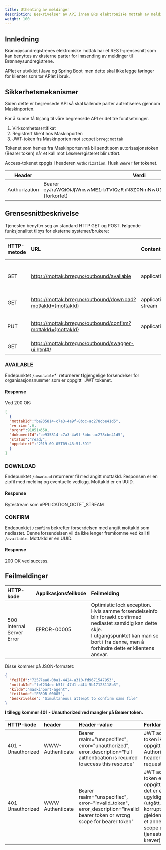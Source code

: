 ```yaml
---
title: Uthenting av meldinger
description: Beskrivelser av API innen BRs elektroniske mottak av meldinger
weight: 100
---
```


## Innledning
Brønnøysundregistrenes elektroniske mottak har et REST-grensesnitt som kan benyttes av eksterne parter for innsending av meldinger til Brønnøysundregistrene.

APIet er utviklet i Java og Spring Boot, men dette skal ikke legge føringer for klienter som tar APIet i bruk.

## Sikkerhetsmekanismer

Siden dette er begrensede API så skal kallende parter autentiseres gjennom [Maskinporten](https://difi.github.io/felleslosninger/maskinporten_overordnet.html).

For å kunne få tilgang til våre begrensede API er det tre forutsetninger.

1. Virksomhetssertifikat
2. Registrert klient hos Maskinporten.
3. JWT-token fra Maskinporten mot scopet `brreg:mottak`

Tokenet som hentes fra Maskinporten må bli sendt som autorisasjonstoken (Bearer token) når et kall mot Løsøreregisteret blir utført.

Access-tokenet oppgis i headeren `Authorization`.
Husk `Bearer` før tokenet.

|Header        | Verdi                                                                              |
|--------------|------------------------------------------------------------------------------------|
|Authorization | Bearer eyJraWQiOiJjWmswME1rbTVIQzRnN3Z0NmNwUDVGSFpMS0pzdzhmQkFJdUZi... (forkortet) |

## Grensesnittbeskrivelse

Tjenesten benytter seg av standard HTTP GET og POST.
Følgende funksjonalitet tilbys for eksterne systemer/brukere:


| HTTP-metode    | URL                                                           |Content-type                | Beskrivelse                                                                                   | Sikret med jwt |
|:-------------- |:--------------------------------------------------------------|:---------------------------|:--------------------------------------------------------------------------------------------- |:-------------- |
| GET           | https://mottak.brreg.no/outbound/available                     | application/json           | Lister ut tilgjengelige meldinger (med mottakId) for organisasjonsnummer oppgitt i JWT tokenet | JA             |
| GET           | https://mottak.brreg.no/outbound/download?mottakId={mottakId}  | application/octet-stream   | Laster ned forsendelse med oppgitt mottakId                                                   | JA             |
| PUT           | https://mottak.brreg.no/outbound/confirm?mottakId={mottakId}   | application/json           | Bekrefter at forsendelse med oppgitt mottakId er lastet ned av klient                         | JA             |
| GET           | https://mottak.brreg.no/outbound/swagger-ui.html#/             |                            | Swagger dokumentasjon                                                                         | NEI            |

### AVAILABLE

Endepunktet `/available`*` returnerer tilgjengelige forsendelser for organisasjonsnummer som er oppgitt i JWT tokenet.

#### Response

Ved 200 OK:

```json
[
  {
  "mottakId":"be935814-c7a3-4a9f-8bbc-ac278cbe41d5",
  "version":0,
  "orgnr":910514350,
  "dokumentId":"be935814-c7a3-4a9f-8bbc-ac278cbe41d5",
  "status":"ready",
  "oppdatert":"2019-09-05T09:43:51.691"
  }
]
```

### DOWNLOAD

Endepunktet `/download` returnerer fil med angitt mottakId. Responsen er en zipfil med melding og eventuelle vedlegg. MottakId er en UUID.

#### Response

Bytestream som APPLICATION_OCTET_STREAM

### CONFIRM

Endepunktet `/confirm` bekrefter forsendelsen med angitt mottakId som nedlastet. Denne forsendelsen vil da ikke lenger fremkomme ved kall til `/available`. MottakId er en UUID.

#### Response

200 OK ved success.

## Feilmeldinger

| HTTP-kode                         | Applikasjonsfeilkode | Feilmelding                                                                                                                                                                                                   |
|:----------------------------------|:---------------------|:------------------------------------------------------------------------------------------------------------------------------------------------------------------------------------------------------------- |
| 500 Internal Server Error         | ERROR-00005          |  Optimistic lock exception. Hvis samme forsendelseinfo blir forsøkt confirmed nedlastet samtidig kan dette skje. <br> I utgangspunktet kan man se bort i fra denne, men å forhindre dette er klientens ansvar.     |

Disse kommer på JSON-formatet:

```json
{
  "feilId":"72577aa8-0ba1-4424-a310-fd9671547953",
  "mottakId":"fe7234ec-b51f-47d1-a414-5b17123118b3",
  "kilde":"maskinport-agent",
  "feilkode":"ERROR-00005",
  "beskrivelse": "Simultaneous attempt to confirm same file"
}
```

**I tillegg kommer 401 - Unauthorized ved mangler på Bearer token.**

| HTTP-kode           | header           | Header-value                                                                                                                 | Forklaring                                                                                                                      |
|:--------------------|:-----------------|:-----------------------------------------------------------------------------------------------------------------------------|:--------------------------------------------------------------------------------------------------------------------------------|
| 401 - Unauthorized  | WWW-Authenticate |Bearer realm="unspecified", error="unauthorized", error_description="Full authentication is required to access this resource" | JWT access token ikke oppgitt i Authorization header i request.                                                                 |
| 401 - Unauthorized  | WWW-Authenticate |Bearer realm="unspecified", error="invalid_token", error_description="invalid bearer token or wrong scope for bearer token"  | JWT access token er oppgitt, men det er enten ugyldig (utgått, korrupt eller gjeldende for et annet scope en tjenesten krever). |

